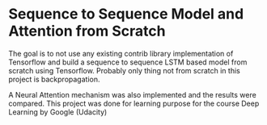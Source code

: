 # Sequence to Sequence Model and Attention from Scratch

The goal is to not use any existing contrib library implementation of Tensorflow and build a sequence to sequence LSTM based model from scratch using Tensorflow. Probably only thing not from scratch in this project is backpropagation. 

A Neural Attention mechanism was also implemented and the results were compared. This project was done for learning purpose for the course Deep Learning by Google (Udacity)
